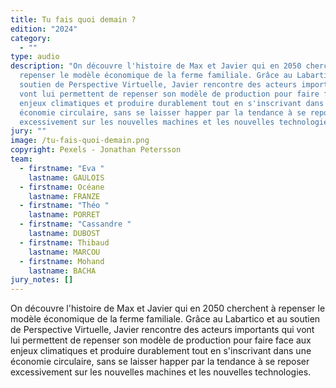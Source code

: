 ```yaml
---
title: Tu fais quoi demain ?
edition: "2024"
category:
  - ""
type: audio
description: "On découvre l'histoire de Max et Javier qui en 2050 cherchent à
  repenser le modèle économique de la ferme familiale. Grâce au Labartico et au
  soutien de Perspective Virtuelle, Javier rencontre des acteurs importants qui
  vont lui permettent de repenser son modèle de production pour faire face aux
  enjeux climatiques et produire durablement tout en s'inscrivant dans une
  économie circulaire, sans se laisser happer par la tendance à se reposer
  excessivement sur les nouvelles machines et les nouvelles technologies. "
jury: ""
image: /tu-fais-quoi-demain.png
copyright: Pexels - Jonathan Petersson
team:
  - firstname: "Eva "
    lastname: GAULOIS
  - firstname: Océane
    lastname: FRANZE
  - firstname: "Théo "
    lastname: PORRET
  - firstname: "Cassandre "
    lastname: DUBOST
  - firstname: Thibaud
    lastname: MARCOU
  - firstname: Mohand
    lastname: BACHA
jury_notes: []
---
```

On découvre l'histoire de Max et Javier qui en 2050 cherchent à repenser le modèle économique de la ferme familiale. Grâce au Labartico et au soutien de Perspective Virtuelle, Javier rencontre des acteurs importants qui vont lui permettent de repenser son modèle de production pour faire face aux enjeux climatiques et produire durablement tout en s'inscrivant dans une économie circulaire, sans se laisser happer par la tendance à se reposer excessivement sur les nouvelles machines et les nouvelles technologies.
